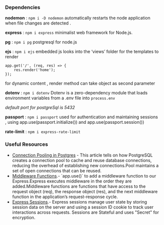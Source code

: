 ### Dependencies

**nodemon** : `npm i -D nodemon`
automatically restarts the node application when file changes are detected .

**express** : `npm i express`
minimalist web framework for Node.js.

**pg** : `npm i pg`
postgresql for node.js

**ejs** : `npm i ejs`
embedded js
looks into the ‘views’ folder for the templates to render

```
app.get('/', (req, res) => {
	res.render('home');
});
```

for dynamic content , render method can take object as second parameter

**dotenv** : `npm i dotenv`
Dotenv is a zero-dependency module that loads environment variables from a .env file into `process.env`

_default port for postgreSql is 5432_

**passport** : `npm i passport`
used for authentication and maintaining sessions , using app.use(passport.initialize()) and app.use(passport.session())

**rate-limit** : `npm i express-rate-limit`

### Useful Resources

- [Connection Pooling in Postgres](https://www.ashnik.com/everything-you-need-to-know-about-connection-pooling-in-postgres/#:~:text=5%20MIN%20READ,new%20connection%20to%20the%20database.) - This article tells on how PostgreSQL creates a connection pool to cache and reuse database connections, reducing the overhead of establishing new connections.Pool maintains a set of open connections that can be reused.
- [Middleware Functions](https://expressjs.com/en/guide/using-middleware.html.).- `app.use()` to add a middleware function to our Express.Express executes middleware in the order they are added.Middleware functions are functions that have access to the request object (req), the response object (res), and the next middleware function in the application’s request-response cycle.
- [Express Sessions](https://www.npmjs.com/package/express-session.).- Express sessions manage user state by storing session data on the server and using a session ID cookie to track user interactions across requests. Sessions are Stateful and uses "Secret" for encryption.
